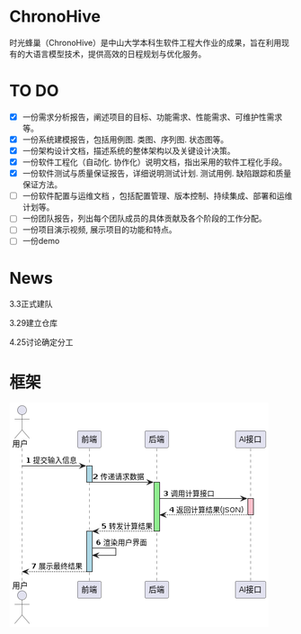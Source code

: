 # ChronoHive
时光蜂巢（ChronoHive）是中山大学本科生软件工程大作业的成果，旨在利用现有的大语言模型技术，提供高效的日程规划与优化服务。

# TO DO
- [x] 一份需求分析报告，阐述项目的目标、功能需求、性能需求、可维护性需求等。
- [x] 一份系统建模报告，包括用例图. 类图、序列图. 状态图等。
- [x] 一份架构设计文档，描述系统的整体架构以及关键设计决策。
- [x] 一份软件工程化（自动化. 协作化）说明文档，指出采用的软件工程化手段。
- [x] 一份软件测试与质量保证报告，详细说明测试计划. 测试用例. 缺陷跟踪和质量保证方法。
- [ ] 一份软件配置与运维文档 ，包括配置管理、版本控制、持续集成、部署和运维计划等。
- [ ] 一份团队报告，列出每个团队成员的具体贡献及各个阶段的工作分配。
- [ ] 一份项目演示视频, 展示项目的功能和特点。
- [ ] 一份demo

# News
3.3正式建队  

3.29建立仓库 

4.25讨论确定分工


# 框架
![plantuml](docs/uml/image/流程图.png)
